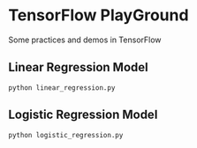 # TensorFlow PlayGround
Some practices and demos in TensorFlow

## Linear Regression Model
```
python linear_regression.py
```

## Logistic Regression Model
```
python logistic_regression.py
```